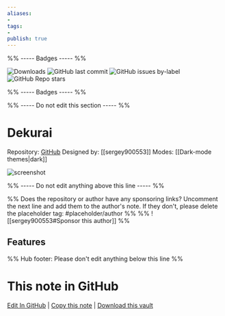 ```yaml
---
aliases:
- 
tags: 
- 
publish: true
---
```


%% ----- Badges ----- %%

![Downloads](https://img.shields.io/badge/downloads-6241-573E7A?style=for-the-badge&logo=)
![GitHub last commit](https://img.shields.io/github/last-commit/sergey900553/obsidian_dekurai_theme?color=573E7A&label=last%20update&logo=github&style=for-the-badge)
![GitHub issues by-label](https://img.shields.io/github/issues/sergey900553/obsidian_dekurai_theme/help%20wanted?color=573E7A&logo=github&style=for-the-badge) 
![GitHub Repo stars](https://img.shields.io/github/stars/sergey900553/obsidian_dekurai_theme?color=573E7A&logo=github&style=for-the-badge)

%% ----- Badges ----- %%

%% ----- Do not edit this section ----- %%

# Dekurai

Repository: [GitHub](https://github.com/sergey900553/obsidian_dekurai_theme)
Designed by: [[sergey900553]]
Modes: [[Dark-mode themes|dark]]



![screenshot](https://github.com/sergey900553/obsidian_dekurai_theme/raw/HEAD/screenshot.png)

%% ----- Do not edit anything above this line ----- %% 

%% Does the repository or author have any sponsoring links? Uncomment the next line and add them to the author's note. If they don't, please delete the placeholder tag: #placeholder/author %%
%% ![[sergey900553#Sponsor this author]] %%


## Features



%% Hub footer: Please don't edit anything below this line %%

# This note in GitHub

<span class="git-footer">[Edit In GitHub](https://github.dev/obsidian-community/obsidian-hub/blob/main/02%20-%20Community%20Expansions/02.05%20All%20Community%20Expansions/Themes/Dekurai.md "git-hub-edit-note") | [Copy this note](https://raw.githubusercontent.com/obsidian-community/obsidian-hub/main/02%20-%20Community%20Expansions/02.05%20All%20Community%20Expansions/Themes/Dekurai.md "git-hub-copy-note") | [Download this vault](https://github.com/obsidian-community/obsidian-hub/archive/refs/heads/main.zip "git-hub-download-vault") </span>
